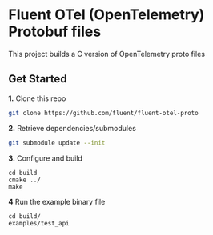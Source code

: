 # Fluent OTel (OpenTelemetry) Protobuf files

This project builds a C version of OpenTelemetry proto files

## Get Started

__1.__ Clone this repo

```bash
git clone https://github.com/fluent/fluent-otel-proto
```

__2.__ Retrieve dependencies/submodules

```bash
git submodule update --init 
```

__3.__ Configure and build

```
cd build
cmake ../
make
```

__4__ Run the example binary file

```
cd build/
examples/test_api
``` 

